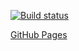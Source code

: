 [![Build status](https://ci.appveyor.com/api/projects/status/ljr0mvl8ecw6pjcw?svg=true)](https://ci.appveyor.com/project/Maksim-Kvashnin/ahj-hw4)

[GitHub Pages](https://maksim-kvashnin.github.io/ahj-hw4/)
